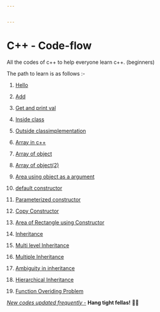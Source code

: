 ```yaml
---


---
```


<h1 id="c---code-flow">C++ - Code-flow</h1>
<p>All the codes of c++ to help everyone learn c++. (beginners)</p>
<p>The path to learn is as follows :-</p>
<ol>
<li>
<p><a href="http://bit.ly/hello-cpp">Hello</a></p>
</li>
<li>
<p><a href="http://bit.ly/add-cpp">Add</a></p>
</li>
<li>
<p><a href="https://github.com/code-mazdor/lorem-ipsum.cpp-/tree/master/get_%26_print_a_number">Get and print val</a></p>
</li>
<li>
<p><a href="http://bit.ly/inside-class">Inside class</a></p>
</li>
<li>
<p><a href="http://bit.ly/outside-class">Outside classimplementation</a></p>
</li>
<li>
<p><a href="https://github.com/code-mazdor/lorem-ipsum.cpp-/blob/master/array%20in%20c%20%2B%2B.cpp">Array in c++</a></p>
</li>
<li>
<p><a href="https://github.com/code-mazdor/lorem-ipsum.cpp-/blob/master/array%20of%20objects.cpp">Array of object</a></p>
</li>
<li>
<p><a href="https://github.com/code-mazdor/lorem-ipsum.cpp-/blob/master/array%20of%20object%20(2).cpp"> Array of object(2)</a></p>
</li>
<li>
<p><a href="https://github.com/code-mazdor/lorem-ipsum.cpp-/blob/master/area%20using%20object%20as%20a%20argument.cpp">Area using object as a argument</a></p>
</li>
<li>
<p><a href="https://github.com/code-mazdor/lorem-ipsum.cpp-/tree/master/defaut%20constructor">default constructor</a></p>
</li>
<li>
<p><a href="https://github.com/code-mazdor/lorem-ipsum.cpp-/blob/master/parameterized%20constr.cpp">Parameterized constructor</a></p>
</li>
<li>
<p><a href="https://github.com/code-mazdor/lorem-ipsum.cpp-/tree/master/copy%20constructor">Copy Constructor</a></p>
</li>
<li>
<p><a href="https://github.com/code-mazdor/lorem-ipsum.cpp-/tree/master/area%20of%20rectangle%20constrc">Area of Rectangle using Constructor</a></p>
</li>
<li>
<p><a href="https://github.com/code-mazdor/lorem-ipsum.cpp-/blob/master/inheritance.cpp">Inheritance</a></p>
</li>
<li>
<p><a href="https://github.com/code-mazdor/lorem-ipsum.cpp-/tree/master/multi%20inheritance.cpp">Multi level Inheritance </a></p>
</li>
<li>
<p><a href="https://github.com/code-mazdor/lorem-ipsum.cpp-/blob/master/multiple%20inheritance.cpp">Multiple Inheritance </a></p>
</li>
<li>
<p><a href="https://github.com/code-mazdor/lorem-ipsum.cpp-/blob/master/ambiguity.cpp">Ambiguity in inheritance</a></p>
</li>
<li>
<p><a href="https://github.com/code-mazdor/lorem-ipsum.cpp-/blob/master/Hierarchical%20Inheritance%20in%20C++.cpp">Hierarchical Inheritance </a></p>
</li>
<li>
<p><a href="https://github.com/code-mazdor/lorem-ipsum.cpp-/blob/master/fUCTION%20OVERDING.cpp">Function Overiding Problem</a></p>
</li>
</ol>
<p><a href="https://github.com/code-mazdor/lorem-ipsum.cpp-/graphs/contributors"><em>New codes updated frequently -</em></a>  <strong>Hang tight fellas!</strong> 🤞🏽</p>

